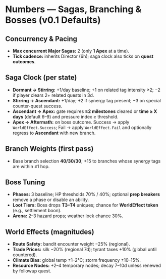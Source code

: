 # Numbers — Sagas, Branching & Bosses (v0.1 Defaults)

## Concurrency & Pacing
- **Max concurrent Major Sagas:** 2 (only **1 Apex** at a time).
- **Tick cadence:** inherits Director (6h); saga clock also ticks on **quest outcomes**.

## Saga Clock (per state)
- **Dormant → Stirring:** +1/day baseline; +1 on related tag intensity ≥2; −2 if player clears 2+ related quests in 3d.
- **Stirring → Ascendant:** +1/day; +2 if synergy tag present; −3 on special counter-quest success.
- **Ascendant → Apex:** gate requires **≥2 milestones** cleared or **time ≥ X days** (default 6–9) and pressure index ≥ threshold.
- **Apex → Aftermath:** on boss outcome. Success → apply `WorldEffect.Success`; Fail → apply `WorldEffect.Fail` and optionally regress to **Ascendant** with new branch.

## Branch Weights (first pass)
- Base branch selection **40/30/30**; +15 to branches whose synergy tags are within ≤1 hop.

## Boss Tuning
- **Phases:** 3 baseline; HP thresholds 70% / 40%; optional **prep breakers** remove a phase or disable an ability.
- **Loot Tiers:** Boss drops **T3–T4** uniques; chance for **WorldEffect token** (e.g., settlement boon).
- **Arena:** 2–3 hazard props; weather lock chance 30%.

## World Effects (magnitudes)
- **Route Safety:** bandit encounter weight −25% (regional).
- **Trade Prices:** silk −20% (regional 7d); tyrant taxes +10% (global until countered).
- **Climate Bias:** global temp ±1–2°C; storm frequency ±10–15%.
- **Resource Nodes:** +2–4 temporary nodes; decay 7–10d unless renewed by followup quest.
